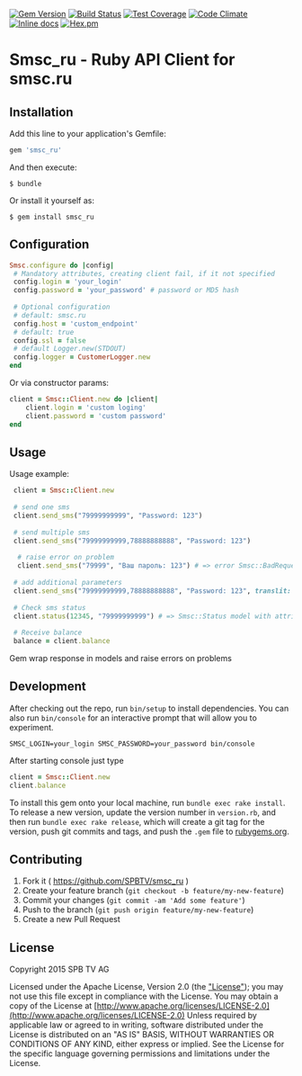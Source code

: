 [![Gem Version](https://badge.fury.io/rb/smsc_ru.svg)](https://badge.fury.io/rb/smsc_ru)
[![Build Status](https://travis-ci.org/SPBTV/smsc_ru.svg?branch=master)](https://travis-ci.org/SPBTV/smsc_ru)
[![Test Coverage](https://codeclimate.com/repos/580a21439bd75735b900174a/badges/04d08f91b313516cc1ce/coverage.svg)](https://codeclimate.com/repos/580a21439bd75735b900174a/coverage)
[![Code Climate](https://codeclimate.com/repos/580a21439bd75735b900174a/badges/04d08f91b313516cc1ce/gpa.svg)](https://codeclimate.com/repos/580a21439bd75735b900174a/feed)
[![Inline docs](http://inch-ci.org/github/SPBTV/smsc_ru.svg?branch=master)](http://inch-ci.org/github/SPBTV/smsc_ru)
[![Hex.pm](https://img.shields.io/hexpm/l/plug.svg)](./LICENSE.txt)

# Smsc_ru - Ruby API Client for smsc.ru

## Installation

Add this line to your application's Gemfile:

```ruby
gem 'smsc_ru'
```

And then execute:

    $ bundle

Or install it yourself as:

    $ gem install smsc_ru

## Configuration

```ruby
Smsc.configure do |config|
 # Mandatory attributes, creating client fail, if it not specified
 config.login = 'your_login'
 config.password = 'your_password' # password or MD5 hash
  
 # Optional configuration
 # default: smsc.ru
 config.host = 'custom_endpoint'
 # default: true
 config.ssl = false
 # default Logger.new(STDOUT)
 config.logger = CustomerLogger.new
end
```

Or via constructor params:

```ruby
client = Smsc::Client.new do |client|
	client.login = 'custom loging'
	client.password = 'custom password'
end
```

## Usage

Usage example:
```ruby
 client = Smsc::Client.new
 
 # send one sms
 client.send_sms("79999999999", "Password: 123")
 
 # send multiple sms
 client.send_sms("79999999999,78888888888", "Password: 123")
 
  # raise error on problem
  client.send_sms("79999", "Ваш пароль: 123") # => error Smsc::BadRequest.new('invalid phone')
 
 # add additional parameters
 client.send_sms("79999999999,78888888888", "Password: 123", translit: 1)
 
 # Check sms status
 client.status(12345, "79999999999") # => Smsc::Status model with attributes
 
 # Receive balance
 balance = client.balance
```

Gem wrap response in models and raise errors on problems

## Development

After checking out the repo, run `bin/setup` to install dependencies. You can also run `bin/console` for an interactive prompt that will allow you to experiment.
```
SMSC_LOGIN=your_login SMSC_PASSWORD=your_password bin/console
```
After starting console just type
```ruby
client = Smsc::Client.new
client.balance
```

To install this gem onto your local machine, run `bundle exec rake install`. To release a new version, update the version number in `version.rb`, and then run `bundle exec rake release`, which will create a git tag for the version, push git commits and tags, and push the `.gem` file to [rubygems.org](https://rubygems.org).

## Contributing

1. Fork it ( https://github.com/SPBTV/smsc_ru )
2. Create your feature branch (`git checkout -b feature/my-new-feature`)
3. Commit your changes (`git commit -am 'Add some feature'`)
4. Push to the branch (`git push origin feature/my-new-feature`)
5. Create a new Pull Request

## License

Copyright 2015 SPB TV AG

Licensed under the Apache License, Version 2.0 (the ["License"](LICENSE)); you may not use this file except in compliance with the License.
You may obtain a copy of the License at [http://www.apache.org/licenses/LICENSE-2.0](http://www.apache.org/licenses/LICENSE-2.0)
Unless required by applicable law or agreed to in writing, software distributed under the License is distributed on an "AS IS" BASIS, WITHOUT WARRANTIES OR CONDITIONS OF ANY KIND, either express or implied.
See the License for the specific language governing permissions and limitations under the License.

